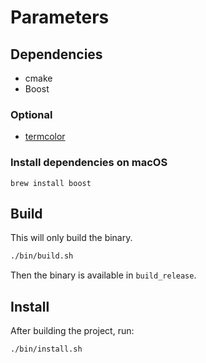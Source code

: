 # Parameters

## Dependencies

- cmake
- Boost

### Optional

- [termcolor](https://github.com/ikalnytskyi/termcolor)

### Install dependencies on macOS

```
brew install boost
```

## Build

This will only build the binary.

```bash
./bin/build.sh
```

Then the binary is available in `build_release`.

## Install

After building the project, run:

```bash
./bin/install.sh
```
